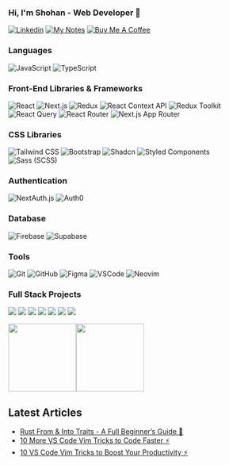 <!-- 
[![](https://raw.githubusercontent.com/adamalston/adamalston/master/profile.gif)](https://www.adamalston.com/)
-->
<!--
### Hello there 👋

#### I'm Mohammad Shohan, a self-taught Web Developer based in Dhaka, Bangladesh. 



- ⚙️ Currently working at **TIC Advisor**
- 🌍 Focused on **React**, **Next.js**, and modern front-end development
- 💬 Learning full-stack development to expand my skill set
- ✍️ Occasionally write about tech & web development
- 🌱 Exploring TypeScript, Tailwind CSS, and advanced React patterns
-->
### Hi, I'm Shohan - Web Developer 👋

[![Linkedin](https://img.shields.io/badge/-LinkedIn-blue?style=flat&logo=Linkedin&logoColor=white&link=https://www.linkedin.com/in/dinhanhthi/)](https://www.linkedin.com/in/dinhanhthi/)
[![My Notes](https://img.shields.io/badge/-My%20Notes-009e22?style=flat&logo=data:image/png;base64,iVBORw0KGgoAAAANSUhEUgAAAA4AAAARCAQAAABHwVUUAAAAxklEQVQYlYWROw6BQRSFp1LRW4BaqUCswAJsQYJoJDQsAI0VSIgIpUKjIgqxAIlGoSXexPNz+ecvMDi3uvnmzD0zVymFkwI9ui/Vo4JH4SDEhE9diSkCZMkzZ0Wblq6pwBspJdcGWUgzJEqDOk3S1DTES5IyGwbi37FmL0eqNnQToc+RMQkZkCVHnI4NXYQZcZZmz/ZZOy429JGhJIHepQP5ZeKn/jr1zJMZWmkPZmi9c/ktUNCAtNP625kZ/tqKeuQtmvd5B5bhnUU8EVlfAAAAAElFTkSuQmCC&link=https://dinhanhthi.com/notes)](https://dinhanhthi.com)
[![Buy Me A Coffee](https://img.shields.io/badge/-Buy%20Me%20A%20Coffee-db4c4c?style=flat&logo=buy-me-a-coffee&logoColor=ffffff&link=https://ko-fi.com/dinhanhthi)](https://ko-fi.com/dinhanhthi)

### Languages
![JavaScript](https://img.shields.io/badge/-JavaScript-000?&logo=JavaScript)
![TypeScript](https://img.shields.io/badge/-TypeScript-000?&logo=TypeScript)

### Front-End Libraries & Frameworks
![React](https://img.shields.io/badge/-React-000?&logo=react)
![Next.js](https://img.shields.io/badge/-Next-000?&logo=next.js)
![Redux](https://img.shields.io/badge/-Redux-000?&logo=Redux)
![React Context API](https://img.shields.io/badge/-React_Context_API-000?&logo=React)
![Redux Toolkit](https://img.shields.io/badge/-Redux-000?&logo=Redux)
![React Query](https://img.shields.io/badge/-React_Query-000?&logo=React)
![React Router](https://img.shields.io/badge/-React_Router-000?&logo=React)
![Next.js App Router](https://img.shields.io/badge/-Next.js_App_Router-000?&logo=next.js)

### CSS Libraries 
![Tailwind CSS](https://img.shields.io/badge/-Tailwind_CSS-000?&logo=TailwindCSS)
![Bootstrap](https://img.shields.io/badge/-Bootstrap-000?&logo=Bootstrap)
![Shadcn](https://img.shields.io/badge/-Shadcn-000?&logo=Shadcn)
![Styled Components](https://img.shields.io/badge/-Styled_Components-000?&logo=styled-components)
![Sass (SCSS)](https://img.shields.io/badge/-Sass_SCSS-000?&logo=Sass)

### Authentication
![NextAuth.js](https://img.shields.io/badge/-NextAuth.js-000?&logo=Next.js)
![Auth0](https://img.shields.io/badge/-Auth0-000?&logo=Auth0)

### Database
![Firebase](https://img.shields.io/badge/-Firebase-000?&logo=Firebase)
![Supabase](https://img.shields.io/badge/-Supabase-000?&logo=Supabase)

### Tools 
![Git](https://img.shields.io/badge/-Git-000?&logo=git)
![GitHub](https://img.shields.io/badge/-GitHub-000?&logo=GitHub)
![Figma](https://img.shields.io/badge/-Figma-000?&logo=Figma)
![VSCode](https://img.shields.io/badge/-vscode-000?&logo=vscodium)
![Neovim](https://img.shields.io/badge/-Neovim-000?&logo=Neovim)

### Full Stack Projects
[![](https://img.shields.io/badge/-🧬%20My%20Website-000)](https://github.com/adamalston/v2)
[![](https://img.shields.io/badge/-🦠%20COVID‑19%20Dashboard-000)](https://github.com/adamalston/COVID-19-Dashboard)
[![](https://img.shields.io/badge/-📝%20Summarizer-000)](https://github.com/adamalston/Summarizer)
[![](https://img.shields.io/badge/-🔬%20Overwatch-000)](https://github.com/adamalston/overwatch)
[![](https://img.shields.io/badge/-🛰%20KubeSat-000)](https://github.com/adamalston/kubesat)
[![](https://img.shields.io/badge/-🔊%20Voice%20Poker-000)](https://github.com/adamalston/Poker)
[![](https://img.shields.io/badge/-🗺%20PokémonGo%20Map-000)](https://github.com/adamalston/PokemonGo-Map)



<a href="https://www.adamalston.com/"><img height="137px" src="https://github-readme-stats.vercel.app/api?username=shohan11d&hide_title=true&hide_border=true&show_icons=true&include_all_commits=true&count_private=true&line_height=21&text_color=000&icon_color=000&bg_color=0,ea6161,ffc64d,fffc4d,52fa5a&theme=graywhite" /><!-- wi*quL3fcV --><img height="137px" src="https://github-readme-stats.vercel.app/api/top-langs/?username=shohan11d&hide=html&hide_title=true&hide_border=true&layout=compact&langs_count=6&exclude_repo=comp426,Redventures-Movie-Quotes&text_color=000&icon_color=fff&bg_color=0,52fa5a,4dfcff,c64dff&theme=graywhite" /></a>



## Latest Articles
<!-- BLOG-POST-LIST:START -->
- [Rust From & Into Traits - A Full Beginner’s Guide 🦀](https://dev.to/ansonh/rust-from-into-traits-a-full-beginners-guide-1m9l)
- [10 More VS Code Vim Tricks to Code Faster ⚡](https://dev.to/ansonh/10-more-vs-code-vim-tricks-to-become-a-faster-coder-ndi)
- [10 VS Code Vim Tricks to Boost Your Productivity ⚡](https://dev.to/ansonh/10-vs-code-vim-tricks-to-boost-your-productivity-1b0n)
<!-- BLOG-POST-LIST:END -->
